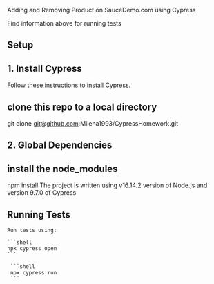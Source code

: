 Adding and Removing Product on SauceDemo.com using Cypress

Find information above for running tests
## Setup

## 1. Install Cypress

[Follow these instructions to install Cypress.](https://on.cypress.io/installing-cypress)


## clone this repo to a local directory
git clone git@github.com:Milena1993/CypressHomework.git


## 2. Global Dependencies
## install the node_modules
npm install
    The project is written using v16.14.2 version of Node.js and version 9.7.0 of Cypress

  
## Running Tests

    Run tests using:

    ```shell
    npx cypress open
    ```
    
     ```shell
     npx cypress run
     ```

